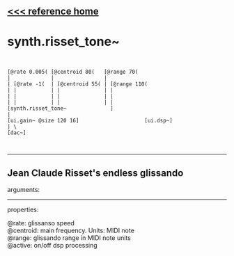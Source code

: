 [<<< reference home](ceammc_lib.md)
---

# synth.risset_tone~

```


[@rate 0.005( [@centroid 80(   [@range 70(
|             |                |
| [@rate -1(  | [@centroid 55( | [@range 110(
| |           | |              | |
| |           | |              | |
| |           | |              | |
[synth.risset_tone~              ]
|
[ui.gain~ @size 120 16]                     [ui.dsp~]
| \
[dac~]

            
```
---
Jean Claude Risset&#39;s endless glissando
---
arguments:


---
properties:

@rate: glissanso
            speed<br>
@centroid: main
            frequency. Units: MIDI note<br>
@range: 
            glissando range in MIDI note units<br>
@active: on/off dsp
            processing<br>

